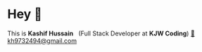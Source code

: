 # Hey 👋
This is <strong>Kashif Hussain</strong> &nbsp; (Full Stack Developer at <strong>KJW Coding</strong>)
<a href="mailto:kh9732494@gmail.com">📧 kh9732494@gmail.com</a>
